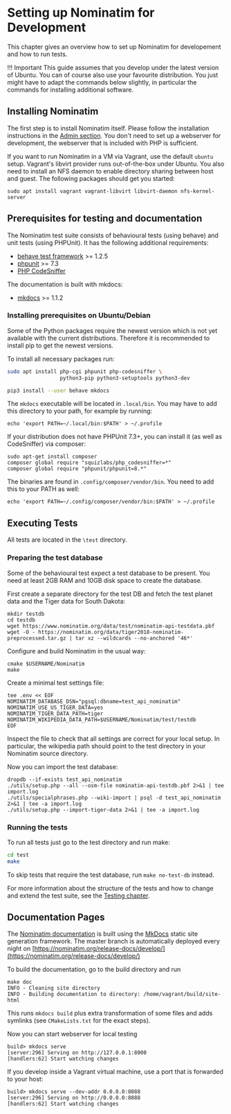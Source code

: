 # Setting up Nominatim for Development

This chapter gives an overview how to set up Nominatim for developement
and how to run tests.

!!! Important
    This guide assumes that you develop under the latest version of Ubuntu. You
    can of course also use your favourite distribution. You just might have to
    adapt the commands below slightly, in particular the commands for installing
    additional software.

## Installing Nominatim

The first step is to install Nominatim itself. Please follow the installation
instructions in the [Admin section](../admin/Installation.md). You don't need
to set up a webserver for development, the webserver that is included with PHP
is sufficient.

If you want to run Nominatim in a VM via Vagrant, use the default `ubuntu` setup.
Vagrant's libvirt provider runs out-of-the-box under Ubuntu. You also need to
install an NFS daemon to enable directory sharing between host and guest. The
following packages should get you started:

    sudo apt install vagrant vagrant-libvirt libvirt-daemon nfs-kernel-server

## Prerequisites for testing and documentation

The Nominatim test suite consists of behavioural tests (using behave) and
unit tests (using PHPUnit). It has the following additional requirements:

* [behave test framework](https://behave.readthedocs.io) >= 1.2.5
* [phpunit](https://phpunit.de) >= 7.3
* [PHP CodeSniffer](https://github.com/squizlabs/PHP_CodeSniffer)

The documentation is built with mkdocs:

* [mkdocs](https://www.mkdocs.org/) >= 1.1.2

### Installing prerequisites on Ubuntu/Debian

Some of the Python packages require the newest version which is not yet
available with the current distributions. Therefore it is recommended to
install pip to get the newest versions.

To install all necessary packages run:

```sh
sudo apt install php-cgi phpunit php-codesniffer \
                 python3-pip python3-setuptools python3-dev

pip3 install --user behave mkdocs
```

The `mkdocs` executable will be located in `.local/bin`. You may have to add
this directory to your path, for example by running:

```
echo 'export PATH=~/.local/bin:$PATH' > ~/.profile
```

If your distribution does not have PHPUnit 7.3+, you can install it (as well
as CodeSniffer) via composer:

```
sudo apt-get install composer
composer global require "squizlabs/php_codesniffer=*"
composer global require "phpunit/phpunit=8.*"
```

The binaries are found in `.config/composer/vendor/bin`. You need to add this
to your PATH as well:

```
echo 'export PATH=~/.config/composer/vendor/bin:$PATH' > ~/.profile
```


## Executing Tests

All tests are located in the `\test` directory.

### Preparing the test database

Some of the behavioural test expect a test database to be present. You need at
least 2GB RAM and 10GB disk space to create the database.

First create a separate directory for the test DB and fetch the test planet
data and the Tiger data for South Dakota:

```
mkdir testdb
cd testdb
wget https://www.nominatim.org/data/test/nominatim-api-testdata.pbf
wget -O - https://nominatim.org/data/tiger2018-nominatim-preprocessed.tar.gz | tar xz --wildcards --no-anchored '46*'
```

Configure and build Nominatim in the usual way:

```
cmake $USERNAME/Nominatim
make
```

Create a minimal test settings file:

```
tee .env << EOF
NOMINATIM_DATABASE_DSN="pgsql:dbname=test_api_nominatim"
NOMINATIM_USE_US_TIGER_DATA=yes
NOMINATIM_TIGER_DATA_PATH=tiger
NOMINATIM_WIKIPEDIA_DATA_PATH=$USERNAME/Nominatim/test/testdb
EOF
```

Inspect the file to check that all settings are correct for your local setup.
In particular, the wikipedia path should point to the test directory in your
Nominatim source directory.

Now you can import the test database:

```
dropdb --if-exists test_api_nominatim
./utils/setup.php --all --osm-file nominatim-api-testdb.pbf 2>&1 | tee import.log
./utils/specialphrases.php --wiki-import | psql -d test_api_nominatim 2>&1 | tee -a import.log
./utils/setup.php --import-tiger-data 2>&1 | tee -a import.log
```

### Running the tests

To run all tests just go to the test directory and run make:

```sh
cd test
make
```

To skip tests that require the test database, run `make no-test-db` instead.

For more information about the structure of the tests and how to change and
extend the test suite, see the [Testing chapter](Testing.md).

## Documentation Pages

The [Nominatim documentation](https://nominatim.org/release-docs/develop/) is
built using the [MkDocs](https://www.mkdocs.org/) static site generation
framework. The master branch is automatically deployed every night on
[https://nominatim.org/release-docs/develop/](https://nominatim.org/release-docs/develop/)

To build the documentation, go to the build directory and run

```
make doc
INFO - Cleaning site directory
INFO - Building documentation to directory: /home/vagrant/build/site-html
```

This runs `mkdocs build` plus extra transformation of some files and adds
symlinks (see `CMakeLists.txt` for the exact steps).

Now you can start webserver for local testing

```
build> mkdocs serve
[server:296] Serving on http://127.0.0.1:8000
[handlers:62] Start watching changes
```

If you develop inside a Vagrant virtual machine, use a port that is forwarded
to your host:

```
build> mkdocs serve --dev-addr 0.0.0.0:8088
[server:296] Serving on http://0.0.0.0:8088
[handlers:62] Start watching changes
```
